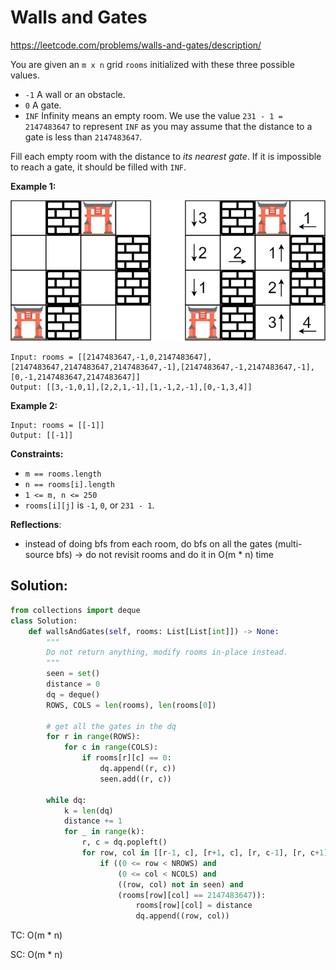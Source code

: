 # Walls and Gates

https://leetcode.com/problems/walls-and-gates/description/

You are given an `m x n` grid `rooms` initialized with these three possible values.

- `-1` A wall or an obstacle.
- `0` A gate.
- `INF` Infinity means an empty room. We use the value `231 - 1 = 2147483647` to represent `INF` as you may assume that the distance to a gate is less than `2147483647`.

Fill each empty room with the distance to *its nearest gate*. If it is impossible to reach a gate, it should be filled with `INF`.

 

**Example 1:**

![img](./assets/grid.jpg)

```
Input: rooms = [[2147483647,-1,0,2147483647],[2147483647,2147483647,2147483647,-1],[2147483647,-1,2147483647,-1],[0,-1,2147483647,2147483647]]
Output: [[3,-1,0,1],[2,2,1,-1],[1,-1,2,-1],[0,-1,3,4]]
```

**Example 2:**

```
Input: rooms = [[-1]]
Output: [[-1]]
```

 

**Constraints:**

- `m == rooms.length`
- `n == rooms[i].length`
- `1 <= m, n <= 250`
- `rooms[i][j]` is `-1`, `0`, or `231 - 1`.



**Reflections**:

- instead of doing bfs from each room, do bfs on all the gates (multi-source bfs) -> do not revisit rooms and do it in O(m * n) time



## Solution:

```python
from collections import deque
class Solution:
    def wallsAndGates(self, rooms: List[List[int]]) -> None:
        """
        Do not return anything, modify rooms in-place instead.
        """
        seen = set()
        distance = 0
        dq = deque()
        ROWS, COLS = len(rooms), len(rooms[0])

        # get all the gates in the dq
        for r in range(ROWS):
            for c in range(COLS):
                if rooms[r][c] == 0:
                    dq.append((r, c))
                    seen.add((r, c))
        
        while dq:
            k = len(dq)
            distance += 1
            for _ in range(k):
                r, c = dq.popleft()
                for row, col in [[r-1, c], [r+1, c], [r, c-1], [r, c+1]]:
                    if ((0 <= row < NROWS) and
                        (0 <= col < NCOLS) and
                        ((row, col) not in seen) and
                        (rooms[row][col] == 2147483647)):
                            rooms[row][col] = distance
                            dq.append((row, col))
```

TC: O(m * n)

SC: O(m * n)